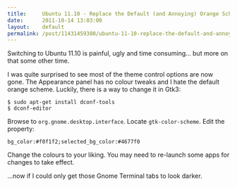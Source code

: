 ```yaml
---
title:     Ubuntu 11.10 - Replace the Default (and Annoying) Orange Scheme
date:      2011-10-14 13:03:00
layout:    default
permalink: /post/11431459380/ubuntu-11-10-replace-the-default-and-annoying-orange/index.html
---
```


Switching to Ubuntu 11.10 is painful, ugly and time consuming... but more on that some other time.

I was quite surprised to see most of the theme control options are now gone. The Appearance panel has no colour tweaks and I hate the default orange scheme. Luckily, there is a way to change it in Gtk3:

    $ sudo apt-get install dconf-tools
    $ dconf-editor

Browse to `org.gnome.desktop.interface`. Locate `gtk-color-scheme`. Edit the property:

    bg_color:#f0f1f2;selected_bg_color:#4677f0

Change the colours to your liking. You may need to re-launch some apps for changes to take effect.

...now if I could only get those Gnome Terminal tabs to look darker.

